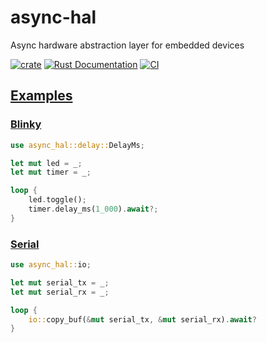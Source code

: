 # async-hal
Async hardware abstraction layer for embedded devices

[![crate](https://img.shields.io/crates/v/async-hal.svg)](https://crates.io/crates/async-hal)
[![Rust Documentation](https://img.shields.io/badge/api-rustdoc-blue.svg)](https://docs.rs/async-hal)
[![CI](https://github.com/matthunz/async-hal/actions/workflows/rust.yml/badge.svg)](https://github.com/matthunz/async-hal/actions/workflows/rust.yml)

## [Examples](https://github.com/matthunz/async-hal/tree/main/examples/)
### [Blinky](https://github.com/matthunz/async-hal/blob/main/examples/src/bin/blinky.rs)
```rust
use async_hal::delay::DelayMs;

let mut led = _;
let mut timer = _;

loop {
    led.toggle();
    timer.delay_ms(1_000).await?;
}
```

### [Serial](https://github.com/matthunz/async-hal/blob/main/examples/src/bin/serial.rs)
```rust
use async_hal::io;

let mut serial_tx = _;
let mut serial_rx = _;

loop {
    io::copy_buf(&mut serial_tx, &mut serial_rx).await?
}
```
